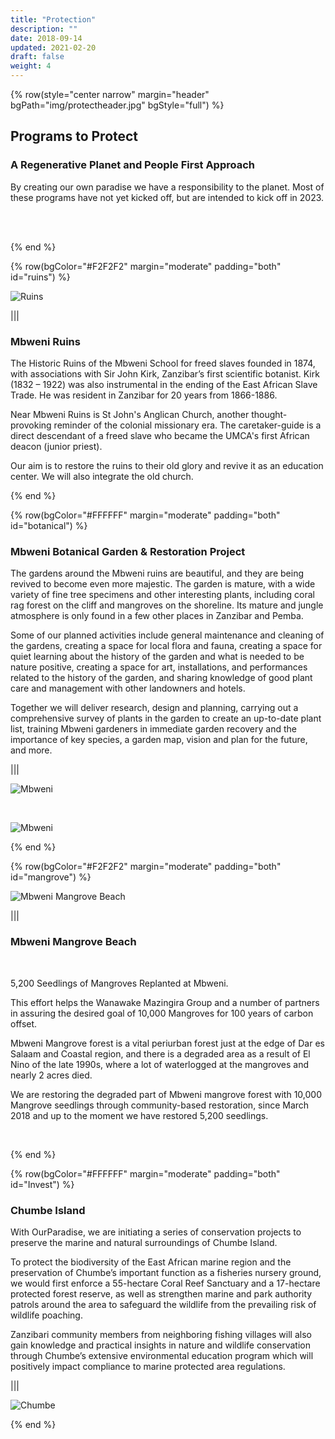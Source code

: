 ```yaml
---
title: "Protection"
description: ""
date: 2018-09-14
updated: 2021-02-20
draft: false
weight: 4
---
```


<!-- section 1 (JP) -->

{% row(style="center narrow" margin="header" bgPath="img/protectheader.jpg" bgStyle="full") %}

## Programs to Protect

### A Regenerative Planet and People First Approach

By creating our own paradise we have a responsibility to the planet. Most of these programs have not yet kicked off, but are intended to kick off in 2023.

<br>
<br>

{% end %}

<!-- section 2 (Fun beach) -->

{% row(bgColor="#F2F2F2" margin="moderate" padding="both" id="ruins") %}

![Ruins](img/mbweniruins3.jpeg#large)

|||

### Mbweni Ruins

<p>The Historic Ruins of the Mbweni School for freed slaves founded in 1874, with associations with Sir John Kirk, Zanzibar’s first scientific botanist. Kirk (1832 – 1922) was also instrumental in the ending of the East African Slave Trade. He was resident in Zanzibar for 20 years from 1866-1886.</p>

<p>Near Mbweni Ruins is St John's Anglican Church, another thought-provoking reminder of the colonial missionary era. The caretaker-guide is a direct descendant of a freed slave who became the UMCA's first African deacon (junior priest).</p>

<p>Our aim is to restore the ruins to their old glory and revive it as an education center. We will also integrate the old church.</p>

{% end %}

{% row(bgColor="#FFFFFF" margin="moderate" padding="both" id="botanical") %}

### Mbweni Botanical Garden & Restoration Project

<p>The gardens around the Mbweni ruins are beautiful, and they are being revived to become even more majestic. The garden is mature, with a wide variety of fine tree specimens and other interesting plants, including coral rag forest on the cliff and mangroves on the shoreline. Its mature and jungle atmosphere is only found in a few other places in Zanzibar and Pemba.</p>

<p>Some of our planned activities include general maintenance and cleaning of the gardens, creating a space for local flora and fauna, creating a space for quiet learning about the history of the garden and what is needed to be nature positive, creating a space for art, installations, and performances related to the history of the garden, and sharing knowledge of good plant care and management with other landowners and hotels.</p>

<p>Together we will deliver research, design and planning, carrying out a comprehensive survey of plants in the garden to create an up-to-date plant list, training Mbweni gardeners in immediate garden recovery and the importance of key species, a garden map, vision and plan for the future, and more.</p>

|||

![Mbweni](img/mbweniprotection4.jpg#large)

<br>

![Mbweni](img/mbweniprotection1.jpeg#large)

{% end %}

{% row(bgColor="#F2F2F2" margin="moderate" padding="both" id="mangrove") %}

![Mbweni Mangrove Beach](img/mangrove_beach.png#large)

|||

### Mbweni Mangrove Beach

​<p>​5,200 Seedlings of Mangroves Replanted at Mbweni.</p>

<p>This effort helps the Wanawake Mazingira Group and a number of partners in assuring the desired goal of 10,000 Mangroves for 100 years of carbon offset.</p>

<p>Mbweni Mangrove forest is a vital periurban forest just at the edge of Dar es Salaam and Coastal region, and there is a degraded area as a result of El Nino of the late 1990s, where a lot of waterlogged at the mangroves and nearly 2 acres died.</p>

<p>We are restoring the degraded part of Mbweni mangrove forest with 10,000 Mangrove seedlings through community-based restoration, since March 2018 and up to the moment we have restored 5,200 seedlings.</p>

<br>

{% end %}

{% row(bgColor="#FFFFFF" margin="moderate" padding="both" id="Invest") %}

### Chumbe Island

<p>
With OurParadise, we are initiating a series of conservation projects to preserve the marine and natural surroundings of Chumbe Island.
</p>

<p>
To protect the biodiversity of the East African marine region and the preservation of Chumbe’s important function as a fisheries nursery ground, we would first enforce a 55-hectare Coral Reef Sanctuary and a 17-hectare protected forest reserve, as well as strengthen marine and park authority patrols around the area to safeguard the wildlife from the prevailing risk of wildlife poaching. 
</p>

<p>
Zanzibari community members from neighboring fishing villages will also gain knowledge and practical insights in nature and wildlife conservation through Chumbe’s extensive environmental education program which will positively impact compliance to marine protected area regulations.
</p>

|||

![Chumbe](img/chumbeprotection.png#large)

{% end %}